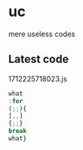 # uc
mere useless codes

## Latest code
<!-- current -->
1712225718023.js
```javascript
what
:for 
(;;){
[,,]
{;;}
break 
what}
```
<!-- /current -->